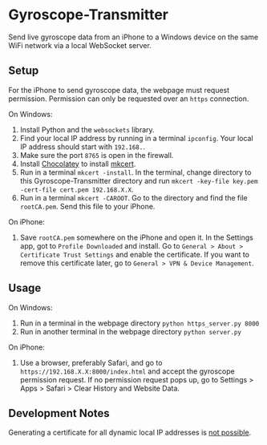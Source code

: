 # Gyroscope-Transmitter
Send live gyroscope data from an iPhone to a Windows device on the same WiFi network via a local WebSocket server.

## Setup
For the iPhone to send gyroscope data, the webpage must request permission. Permission can only be requested over an `https` connection.

On Windows:
1. Install Python and the `websockets` library.
1. Find your local IP address by running in a terminal `ipconfig`. Your local IP address should start with `192.168.`.
1. Make sure the port `8765` is open in the firewall.
1. Install [Chocolatey](https://chocolatey.org/install) to install [mkcert](https://github.com/FiloSottile/mkcert).
1. Run in a terminal `mkcert -install`. In the terminal, change directory to this Gyroscope-Transmitter directory and run `mkcert -key-file key.pem -cert-file cert.pem 192.168.X.X`.
1. Run in a terminal `mkcert -CAROOT`. Go to the directory and find the file `rootCA.pem`. Send this file to your iPhone.

On iPhone:
1. Save `rootCA.pem` somewhere on the iPhone and open it. In the Settings app, got to `Profile Downloaded` and install. Go to `General > About > Certificate Trust Settings` and enable the certificate. 
If you want to remove this certificate later, go to `General > VPN & Device Management`.

## Usage
On Windows:
1. Run in a terminal in the webpage directory `python https_server.py 8000`
1. Run in another terminal in the webpage directory `python server.py`

On iPhone:
1. Use a browser, preferably Safari, and go to `https://192.168.X.X:8000/index.html` and accept the gyroscope permission request. If no permission request pops up, go to Settings > Apps > Safari > Clear History and Website Data. 

## Development Notes
Generating a certificate for all dynamic local IP addresses is [not possible](https://github.com/FiloSottile/mkcert/discussions/434).
